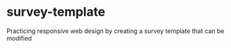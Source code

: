 # survey-template
Practicing responsive web design by creating a survey template that can be modified 
